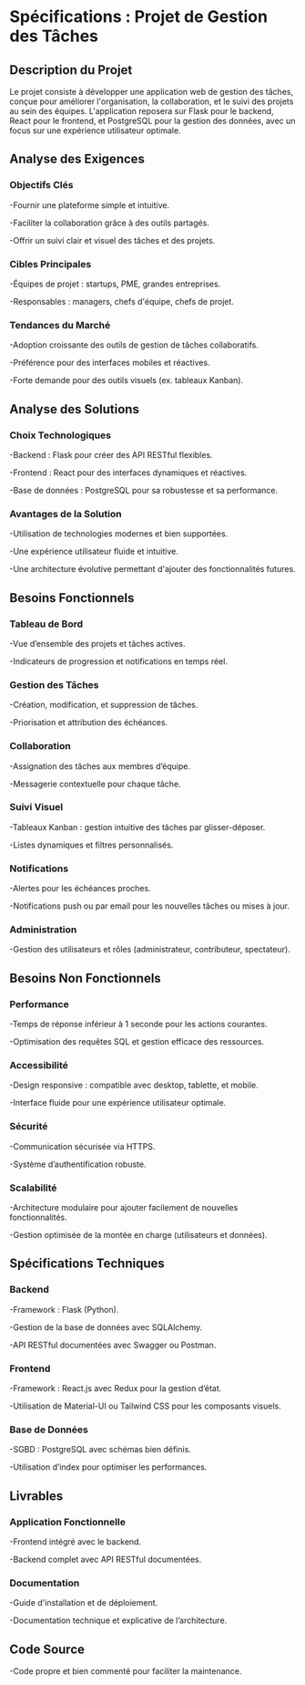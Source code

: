 # Spécifications : Projet de Gestion des Tâches
## Description du Projet
Le projet consiste à développer une application web de gestion des tâches, conçue pour améliorer l'organisation, la collaboration, et le suivi des projets au sein des équipes. L'application reposera sur Flask pour le backend, React pour le frontend, et PostgreSQL pour la gestion des données, avec un focus sur une expérience utilisateur optimale.

## Analyse des Exigences
### Objectifs Clés
-Fournir une plateforme simple et intuitive.

-Faciliter la collaboration grâce à des outils partagés.

-Offrir un suivi clair et visuel des tâches et des projets.
### Cibles Principales
-Équipes de projet : startups, PME, grandes entreprises.

-Responsables : managers, chefs d'équipe, chefs de projet.
### Tendances du Marché
-Adoption croissante des outils de gestion de tâches collaboratifs.

-Préférence pour des interfaces mobiles et réactives.

-Forte demande pour des outils visuels (ex. tableaux Kanban).

## Analyse des Solutions
### Choix Technologiques
-Backend : Flask pour créer des API RESTful flexibles.

-Frontend : React pour des interfaces dynamiques et réactives.

-Base de données : PostgreSQL pour sa robustesse et sa performance.
### Avantages de la Solution
-Utilisation de technologies modernes et bien supportées.

-Une expérience utilisateur fluide et intuitive.

-Une architecture évolutive permettant d'ajouter des fonctionnalités futures.
## Besoins Fonctionnels
### Tableau de Bord
-Vue d’ensemble des projets et tâches actives.

-Indicateurs de progression et notifications en temps réel.
### Gestion des Tâches
-Création, modification, et suppression de tâches.

-Priorisation et attribution des échéances.
### Collaboration
-Assignation des tâches aux membres d’équipe.

-Messagerie contextuelle pour chaque tâche.
### Suivi Visuel
-Tableaux Kanban : gestion intuitive des tâches par glisser-déposer.

-Listes dynamiques et filtres personnalisés.
### Notifications
-Alertes pour les échéances proches.

-Notifications push ou par email pour les nouvelles tâches ou mises à jour.
### Administration
-Gestion des utilisateurs et rôles (administrateur, contributeur, spectateur).
## Besoins Non Fonctionnels
### Performance
-Temps de réponse inférieur à 1 seconde pour les actions courantes.

-Optimisation des requêtes SQL et gestion efficace des ressources.
### Accessibilité
-Design responsive : compatible avec desktop, tablette, et mobile.

-Interface fluide pour une expérience utilisateur optimale.
### Sécurité
-Communication sécurisée via HTTPS.

-Système d’authentification robuste.
### Scalabilité
-Architecture modulaire pour ajouter facilement de nouvelles fonctionnalités.

-Gestion optimisée de la montée en charge (utilisateurs et données).
## Spécifications Techniques
### Backend
-Framework : Flask (Python).

-Gestion de la base de données avec SQLAlchemy.

-API RESTful documentées avec Swagger ou Postman.
### Frontend
-Framework : React.js avec Redux pour la gestion d’état.

-Utilisation de Material-UI ou Tailwind CSS pour les composants visuels.
### Base de Données
-SGBD : PostgreSQL avec schémas bien définis.

-Utilisation d’index pour optimiser les performances.
## Livrables
### Application Fonctionnelle
-Frontend intégré avec le backend.

-Backend complet avec API RESTful documentées.
### Documentation
-Guide d'installation et de déploiement.

-Documentation technique et explicative de l’architecture.
## Code Source
-Code propre et bien commenté pour faciliter la maintenance.
